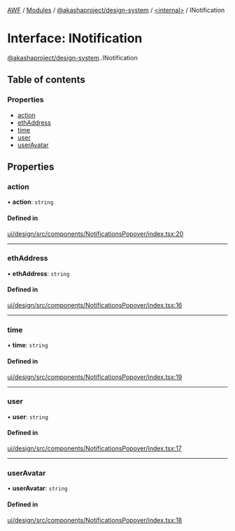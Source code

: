 [AWF](../README.md) / [Modules](../modules.md) / [@akashaproject/design-system](../modules/akashaproject_design_system.md) / [<internal\>](../modules/akashaproject_design_system._internal_.md) / INotification

# Interface: INotification

[@akashaproject/design-system](../modules/akashaproject_design_system.md).[<internal>](../modules/akashaproject_design_system._internal_.md).INotification

## Table of contents

### Properties

- [action](akashaproject_design_system._internal_.INotification.md#action)
- [ethAddress](akashaproject_design_system._internal_.INotification.md#ethaddress)
- [time](akashaproject_design_system._internal_.INotification.md#time)
- [user](akashaproject_design_system._internal_.INotification.md#user)
- [userAvatar](akashaproject_design_system._internal_.INotification.md#useravatar)

## Properties

### action

• **action**: `string`

#### Defined in

[ui/design/src/components/NotificationsPopover/index.tsx:20](https://github.com/AKASHAorg/akasha-world-framework/blob/d81a7246/ui/design/src/components/NotificationsPopover/index.tsx#L20)

___

### ethAddress

• **ethAddress**: `string`

#### Defined in

[ui/design/src/components/NotificationsPopover/index.tsx:16](https://github.com/AKASHAorg/akasha-world-framework/blob/d81a7246/ui/design/src/components/NotificationsPopover/index.tsx#L16)

___

### time

• **time**: `string`

#### Defined in

[ui/design/src/components/NotificationsPopover/index.tsx:19](https://github.com/AKASHAorg/akasha-world-framework/blob/d81a7246/ui/design/src/components/NotificationsPopover/index.tsx#L19)

___

### user

• **user**: `string`

#### Defined in

[ui/design/src/components/NotificationsPopover/index.tsx:17](https://github.com/AKASHAorg/akasha-world-framework/blob/d81a7246/ui/design/src/components/NotificationsPopover/index.tsx#L17)

___

### userAvatar

• **userAvatar**: `string`

#### Defined in

[ui/design/src/components/NotificationsPopover/index.tsx:18](https://github.com/AKASHAorg/akasha-world-framework/blob/d81a7246/ui/design/src/components/NotificationsPopover/index.tsx#L18)
